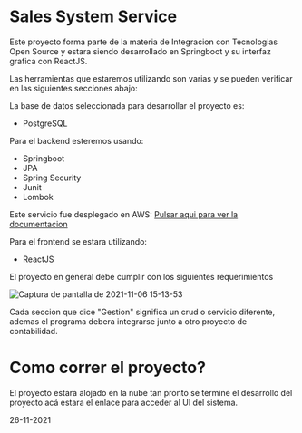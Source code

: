 # Sales System Service
Este proyecto forma parte de la materia de Integracion con Tecnologias Open Source y estara siendo desarrollado en Springboot y su interfaz grafica con ReactJS.

Las herramientas que estaremos utilizando son varias y se pueden verificar en las siguientes secciones abajo:

La base de datos seleccionada para desarrollar el proyecto es:
- PostgreSQL

Para el backend esteremos usando:
- Springboot
- JPA
- Spring Security
- Junit
- Lombok

Este servicio fue desplegado en AWS: <a href="http://springbootpurchasingsys-env.eba-wxbbemnh.us-east-2.elasticbeanstalk.com/swagger-ui/#/"> Pulsar aqui para ver la documentacion</a>

Para el frontend se estara utilizando:
- ReactJS

El proyecto en general debe cumplir con los siguientes requerimientos

![Captura de pantalla de 2021-11-06 15-13-53](https://user-images.githubusercontent.com/50937209/140621295-99f1008d-104c-4198-91d1-2ad6b950b8ef.png)

Cada seccion que dice "Gestion" significa un crud o servicio diferente, ademas el programa debera integrarse junto a otro proyecto de contabilidad.

# Como correr el proyecto?
El proyecto estara alojado en la nube tan pronto se termine el desarrollo del proyecto acá estara el enlace para acceder al UI del sistema.

26-11-2021

